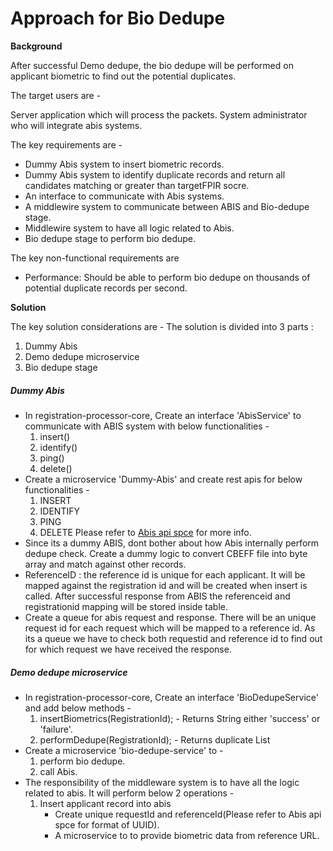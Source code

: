 # Approach for Bio Dedupe

**Background**

After successful Demo dedupe, the bio dedupe will be performed on applicant biometric to find out the potential duplicates.

The target users are -

Server application which will process the packets.
System administrator who will integrate abis systems.

The key requirements are -
- Dummy Abis system to insert biometric records.
- Dummy Abis system to identify duplicate records and return all candidates matching or greater than targetFPIR socre.
- An interface to communicate with Abis systems.
- A middlewire system to communicate between ABIS and Bio-dedupe stage.
- Middlewire system to have all logic related to Abis.
- Bio dedupe stage to perform bio dedupe.

The key non-functional requirements are
-	Performance: Should be able to perform bio dedupe on thousands of potential duplicate records per second.

**Solution**

The key solution considerations are -
The solution is divided into 3 parts :
1. Dummy Abis
2. Demo dedupe microservice
3. Bio dedupe stage

##### Dummy Abis
- In registration-processor-core, Create an interface 'AbisService' to communicate with ABIS system with below functionalities -
	1. insert()
	2. identify()
	3. ping()
	4. delete()
- Create a microservice 'Dummy-Abis' and create rest apis for below functionalities -
	1. INSERT
	2. IDENTIFY
	3. PING
	4. DELETE
	Please refer to [Abis api spce](https://github.com/mosip/mosip/wiki/ABIS-APIs) for more info.
- Since its a dummy ABIS, dont bother about how Abis internally perform dedupe check. Create a dummy logic to convert CBEFF file into byte array and match against other records.
- ReferenceID : the reference id is unique for each applicant. It will be mapped against the registration id and will be created when insert is called. After successful response from ABIS the referenceid and registrationid mapping will be stored inside table.
- Create a queue for abis request and response. There will be an unique request id for each request which will be mapped to a reference id. As its a queue we have to check both requestid and reference id to find out for which request we have received the response.

##### Demo dedupe microservice
-  In registration-processor-core, Create an interface 'BioDedupeService' and add below methods -
	1. insertBiometrics(RegistrationId); - Returns String either 'success' or 'failure'.
	2. performDedupe(RegistrationId); - Returns duplicate List<RegistrationId>
- Create a microservice 'bio-dedupe-service' to -
	1. perform bio dedupe.
	2. call Abis.
- The responsibility of the middleware system is to have all the logic related to abis. It will perform below 2 operations -
	1. Insert applicant record into abis
		- Create unique requestId and referenceId(Please refer to Abis api spce for format of UUID).
		- A microservice to to provide biometric data from reference URL.
